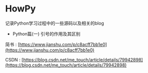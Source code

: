 # HowPy
记录Python学习过程中的一些源码以及相关的blog

- Python篇(一) 引号的作用及其区别

简书 : [https://www.jianshu.com/p/c8acff7bb1e0](https://www.jianshu.com/p/c8acff7bb1e0)

CSDN : [https://blog.csdn.net/me_touch/article/details/79942898](https://blog.csdn.net/me_touch/article/details/79942898)
